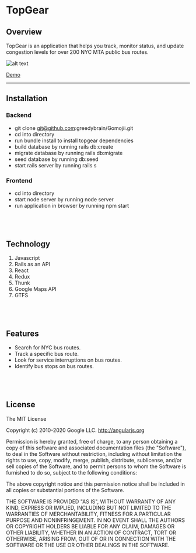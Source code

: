 # TopGear

## Overview

TopGear is an application that helps you track, monitor status, and update congestion levels for over 200 NYC MTA public bus routes.

![alt text](https://media.giphy.com/media/BuWyCEWoQizBQC1ZtZ/giphy.gif)

[Demo](https://vimeo.com/468783517)
<br/>

---

## Installation

### Backend

- git clone git@github.com:greedybrain/Gomojii.git
- cd into directory
- run bundle install to install topgear dependencies
- build database by running rails db:create
- migrate database by running rails db:migrate
- seed database by running db:seed
- start rails server by running rails s

### Frontend

- cd into directory
- start node server by running node server
- run application in browser by running npm start

## <br/>

## Technology

1. Javascript
2. Rails as an API
3. React
4. Redux
5. Thunk
6. Google Maps API
7. GTFS

## <br/>

## Features

- Search for NYC bus routes.
- Track a specific bus route.
- Look for service interruptions on bus routes.
- Identify bus stops on bus routes.

## <br/>

## License

The MIT License

Copyright (c) 2010-2020 Google LLC. http://angularjs.org

Permission is hereby granted, free of charge, to any person obtaining a copy
of this software and associated documentation files (the "Software"), to deal
in the Software without restriction, including without limitation the rights
to use, copy, modify, merge, publish, distribute, sublicense, and/or sell
copies of the Software, and to permit persons to whom the Software is
furnished to do so, subject to the following conditions:

The above copyright notice and this permission notice shall be included in
all copies or substantial portions of the Software.

THE SOFTWARE IS PROVIDED "AS IS", WITHOUT WARRANTY OF ANY KIND, EXPRESS OR
IMPLIED, INCLUDING BUT NOT LIMITED TO THE WARRANTIES OF MERCHANTABILITY,
FITNESS FOR A PARTICULAR PURPOSE AND NONINFRINGEMENT. IN NO EVENT SHALL THE
AUTHORS OR COPYRIGHT HOLDERS BE LIABLE FOR ANY CLAIM, DAMAGES OR OTHER
LIABILITY, WHETHER IN AN ACTION OF CONTRACT, TORT OR OTHERWISE, ARISING FROM,
OUT OF OR IN CONNECTION WITH THE SOFTWARE OR THE USE OR OTHER DEALINGS IN
THE SOFTWARE.

## <br/>
